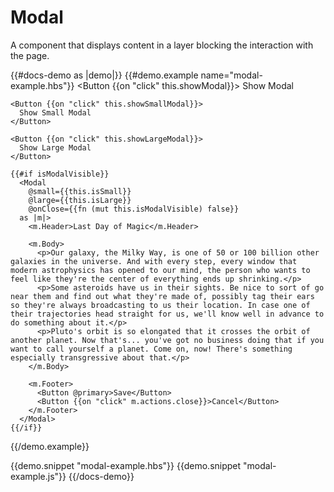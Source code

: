 # Modal

A component that displays content in a layer blocking the interaction with the page.

{{#docs-demo as |demo|}}
  {{#demo.example name="modal-example.hbs"}}
    <Button {{on "click" this.showModal}}>
      Show Modal
    </Button>

    <Button {{on "click" this.showSmallModal}}>
      Show Small Modal
    </Button>

    <Button {{on "click" this.showLargeModal}}>
      Show Large Modal
    </Button>

    {{#if isModalVisible}}
      <Modal 
        @small={{this.isSmall}} 
        @large={{this.isLarge}} 
        @onClose={{fn (mut this.isModalVisible) false}}
      as |m|>
        <m.Header>Last Day of Magic</m.Header>

        <m.Body>
          <p>Our galaxy, the Milky Way, is one of 50 or 100 billion other galaxies in the universe. And with every step, every window that modern astrophysics has opened to our mind, the person who wants to feel like they're the center of everything ends up shrinking.</p>
          <p>Some asteroids have us in their sights. Be nice to sort of go near them and find out what they're made of, possibly tag their ears so they're always broadcasting to us their location. In case one of their trajectories head straight for us, we'll know well in advance to do something about it.</p>
          <p>Pluto's orbit is so elongated that it crosses the orbit of another planet. Now that's... you've got no business doing that if you want to call yourself a planet. Come on, now! There's something especially transgressive about that.</p>
        </m.Body>

        <m.Footer>
          <Button @primary>Save</Button>
          <Button {{on "click" m.actions.close}}>Cancel</Button>
        </m.Footer>
      </Modal>
    {{/if}}
  {{/demo.example}}

  {{demo.snippet "modal-example.hbs"}}
  {{demo.snippet "modal-example.js"}}
{{/docs-demo}}
